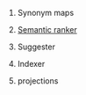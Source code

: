 1. Synonym maps

2. [Semantic ranker](https://learn.microsoft.com/en-us/azure/search/search-synonyms?tabs=rest%2Crest-assign)

3. Suggester

4. Indexer

5. projections
